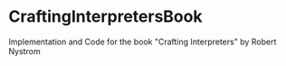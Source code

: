 # CraftingInterpretersBook
Implementation and Code for the book "Crafting Interpreters"  by Robert Nystrom
